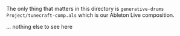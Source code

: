 The only thing that matters in this directory is `generative-drums Project/tunecraft-comp.als` which is our Ableton Live composition.

... nothing else to see here
